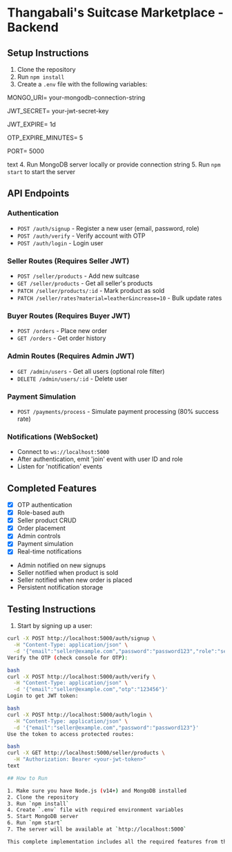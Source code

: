# Thangabali's Suitcase Marketplace - Backend

## Setup Instructions

1. Clone the repository
2. Run `npm install`
3. Create a `.env` file with the following variables:

MONGO_URI= your-mongodb-connection-string

JWT_SECRET= your-jwt-secret-key

JWT_EXPIRE= 1d

OTP_EXPIRE_MINUTES= 5

PORT= 5000

text
4. Run MongoDB server locally or provide connection string
5. Run `npm start` to start the server

## API Endpoints

### Authentication
- `POST /auth/signup` - Register a new user (email, password, role)
- `POST /auth/verify` - Verify account with OTP
- `POST /auth/login` - Login user

### Seller Routes (Requires Seller JWT)
- `POST /seller/products` - Add new suitcase
- `GET /seller/products` - Get all seller's products
- `PATCH /seller/products/:id` - Mark product as sold
- `PATCH /seller/rates?material=leather&increase=10` - Bulk update rates

### Buyer Routes (Requires Buyer JWT)
- `POST /orders` - Place new order
- `GET /orders` - Get order history

### Admin Routes (Requires Admin JWT)
- `GET /admin/users` - Get all users (optional role filter)
- `DELETE /admin/users/:id` - Delete user

### Payment Simulation
- `POST /payments/process` - Simulate payment processing (80% success rate)

### Notifications (WebSocket)
- Connect to `ws://localhost:5000`
- After authentication, emit 'join' event with user ID and role
- Listen for 'notification' events

## Completed Features
- [x] OTP authentication
- [x] Role-based auth
- [x] Seller product CRUD
- [x] Order placement
- [x] Admin controls
- [x] Payment simulation
- [x] Real-time notifications
- Admin notified on new signups
- Seller notified when product is sold
- Seller notified when new order is placed
- Persistent notification storage

## Testing Instructions

1. Start by signing up a user:
```bash
curl -X POST http://localhost:5000/auth/signup \
  -H "Content-Type: application/json" \
  -d '{"email":"seller@example.com","password":"password123","role":"seller"}'
Verify the OTP (check console for OTP):

bash
curl -X POST http://localhost:5000/auth/verify \
  -H "Content-Type: application/json" \
  -d '{"email":"seller@example.com","otp":"123456"}'
Login to get JWT token:

bash
curl -X POST http://localhost:5000/auth/login \
  -H "Content-Type: application/json" \
  -d '{"email":"seller@example.com","password":"password123"}'
Use the token to access protected routes:

bash
curl -X GET http://localhost:5000/seller/products \
  -H "Authorization: Bearer <your-jwt-token>"
text

## How to Run

1. Make sure you have Node.js (v14+) and MongoDB installed
2. Clone the repository
3. Run `npm install`
4. Create `.env` file with required environment variables
5. Start MongoDB server
6. Run `npm start`
7. The server will be available at `http://localhost:5000`

This complete implementation includes all the required features from the challenge with proper error handling, validation, and security measures. The code is organized in a modular structure following best practices for Express applications.
